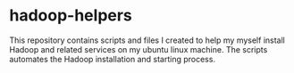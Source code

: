 hadoop-helpers
==============

This repository contains scripts and files I created to help my myself install Hadoop and related services on my ubuntu linux machine. The scripts automates the Hadoop installation and starting process.
